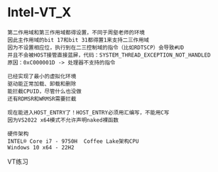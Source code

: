 # Intel-VT_X

    第二作用域和第三作用域都得设置，不同于周壑老师的环境
    因此主作用域的bit 17和bit 31都得置1来支持二三作用域
    因为不设置相应位，执行到在二三控制域的指令（比如RDTSCP）会导致#UD
    并且不会被HOST接管直接蓝屏，代码：SYSTEM_THREAD_EXCEPTION_NOT_HANDLED
    原因：0xC000001D -> 处理器不支持的指令

    已经实现了最小的虚拟化环境
    驱动能正常加载、卸载和删除
    能拦截CPUID，尽管什么也没做
    还有RDMSR和WRMSR需要拦截

    现在能进入HOST_ENTRY了！HOST_ENTRY必须用汇编写，不能用C写
    因为VS2022 x64模式不允许声明naked裸函数

    硬件架构 
    INTEL® Core i7 - 9750H  Coffee Lake架构CPU
    Windows 10 x64 - 22H2
    
  VT练习
